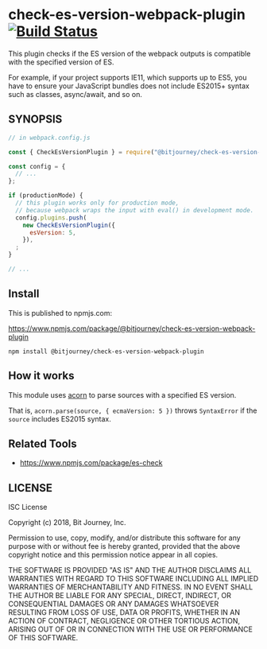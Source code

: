 # check-es-version-webpack-plugin [![Build Status](https://travis-ci.org/bitjourney/check-es-version-webpack-plugin.svg?branch=master)](https://travis-ci.org/bitjourney/check-es-version-webpack-plugin)

This plugin checks if the ES version of the webpack outputs is compatible with the specified version of ES.

For example, if your project supports IE11, which supports up to ES5, you have to ensure your JavaScript bundles does not include ES2015+ syntax such as classes, async/await, and so on.

## SYNOPSIS

```js
// in webpack.config.js

const { CheckEsVersionPlugin } = require("@bitjourney/check-es-version-webpack-plugin");

const config = {
  // ...
};

if (productionMode) {
  // this plugin works only for production mode,
  // because webpack wraps the input with eval() in development mode.
  config.plugins.push(
    new CheckEsVersionPlugin({
      esVersion: 5,
    }),
  ;
}

// ...
```

## Install

This is published to npmjs.com:

https://www.npmjs.com/package/@bitjourney/check-es-version-webpack-plugin

```
npm install @bitjourney/check-es-version-webpack-plugin
```

## How it works

This module uses [acorn](https://github.com/acornjs/acorn) to parse sources with a specified ES version.

That is, `acorn.parse(source, { ecmaVersion: 5 })` throws `SyntaxError` if the `source` includes ES2015 syntax.

## Related Tools

* https://www.npmjs.com/package/es-check

## LICENSE

ISC License

Copyright (c) 2018, Bit Journey, Inc.

Permission to use, copy, modify, and/or distribute this software for any purpose with or without fee is hereby granted, provided that the above copyright notice and this permission notice appear in all copies.

THE SOFTWARE IS PROVIDED "AS IS" AND THE AUTHOR DISCLAIMS ALL WARRANTIES WITH REGARD TO THIS SOFTWARE INCLUDING ALL IMPLIED WARRANTIES OF MERCHANTABILITY AND FITNESS. IN NO EVENT SHALL THE AUTHOR BE LIABLE FOR ANY SPECIAL, DIRECT, INDIRECT, OR CONSEQUENTIAL DAMAGES OR ANY DAMAGES WHATSOEVER RESULTING FROM LOSS OF USE, DATA OR PROFITS, WHETHER IN AN ACTION OF CONTRACT, NEGLIGENCE OR OTHER TORTIOUS ACTION, ARISING OUT OF OR IN CONNECTION WITH THE USE OR PERFORMANCE OF THIS SOFTWARE.
